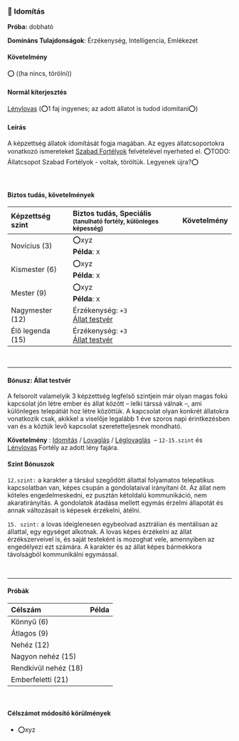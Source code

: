 ### 🔵 Idomítás

**Próba:** dobható

**Domináns Tulajdonságok**: Érzékenység, Intelligencia, Emlékezet

#### Követelmény

⭕ ((ha nincs, törölni))

#### Normál kiterjesztés

 [Lénylovas](../fortelyok.szabad/lenylovas.md) (⭕1 faj ingyenes; az adott állatot is tudod idomítani⭕)

#### Leírás

A képzettség állatok idomítását fogja magában. Az egyes állatcsoportokra vonatkozó ismereteket [Szabad Fortélyok](../042_szabad_fortelyok.md) felvételével nyerheted el.  ⭕TODO: Állatcsopot Szabad Fortélyok - voltak, töröltük. Legyenek újra?⭕

<br />

#### Biztos tudás, követelmények

| Képzettség szint | Biztos tudás, Speciális <br /><sub>(tanulható fortély, különleges  képesség)</sub> | Követelmény |
| :--------------- | :--------------------------------------------------------------------------------- | :---------: |
| Novícius (3)     | ⭕xyz <br /> **Példa**: x                                                           |             |
| Kismester (6)    | ⭕xyz <br /> **Példa**: x                                                           |             |
| Mester (9)       | ⭕xyz <br /> **Példa**: x                                                           |             |
| Nagymester (12)  | Érzékenység: `+3`<br />[Állat testvér](#%C3%A1llat-testv%C3%A9r)                   |             |
| Élő legenda (15) | Érzékenység: `+3`<br />[Állat testvér](#%C3%A1llat-testv%C3%A9r)                   |             |

<br />

---
#### Bónusz: Állat testvér

A felsorolt valamelyik 3 képzettség legfelső szintjein már olyan magas fokú kapcsolat jön létre ember és állat között – lelki társsá válnak –, ami különleges telepátiát hoz létre közöttük. A kapcsolat olyan konkrét állatokra vonatkozik csak, akikkel a viselője legalább 1 éve szoros napi érintkezésben van és a köztük levő kapcsolat szeretetteljesnek mondható.

**Követelmény** : [Idomítás](idomitas.md) / [Lovaglás](lovaglas.md) / [Léglovaglás](leglovaglas.md) &nbsp;–&nbsp;`12-15.szint` és [Lénylovas](../fortelyok.szabad/lenylovas.md) Fortély az adott lény fajára.

#### Szint Bónuszok 

`12.szint:` a karakter a társául szegődött állattal folyamatos telepatikus kapcsolatban van, képes csupán a gondolataival irányítani őt. Az állat nem köteles engedelmeskedni, ez pusztán kétoldalú kommunikáció, nem akaratirányítás. A gondolatok átadása mellett egymás érzelmi állapotát és annak változásait is képesek érzékelni, átélni.

`15. szint:` a lovas ideiglenesen egybeolvad asztrálian és mentálisan az állattal, egy egységet alkotnak. A lovas képes érzékelni az állat érzékszerveivel is, és saját testeként is mozoghat vele, amennyiben az engedélyezi ezt számára. A karakter és az állat képes bármekkora távolságból kommunikálni egymással.


<br />

---
#### Próbák

| Célszám | Példa  |
| :----------- | :----------- |
| Könnyű       (6)  | |
| Átlagos      (9)  | |
| Nehéz        (12) | |
| Nagyon nehéz (15) | |
| Rendkívül nehéz (18) | |
| Emberfeletti (21) | |

<br />

#### Célszámot módosító körülmények

- ⭕xyz
